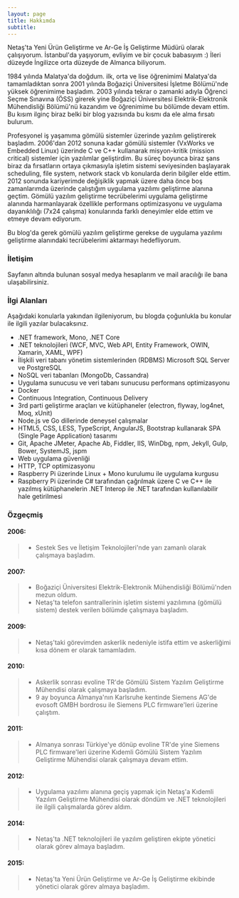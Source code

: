 ```yaml
---
layout: page
title: Hakkımda
subtitle:
---
```


Netaş'ta Yeni Ürün Geliştirme ve Ar-Ge İş Geliştirme Müdürü olarak çalışıyorum. İstanbul'da yaşıyorum, evliyim ve bir çocuk babasıyım :) İleri düzeyde İngilizce orta düzeyde de Almanca biliyorum. 

1984 yılında Malatya'da doğdum. ilk, orta ve lise öğrenimimi Malatya'da tamamladıktan sonra 2001 yılında Boğaziçi Üniversitesi İşletme Bölümü'nde yüksek öğrenimime başladım. 2003 yılında tekrar o zamanki adıyla Öğrenci Seçme Sınavına (ÖSS) girerek yine Boğaziçi Üniversitesi Elektrik-Elektronik Mühendisliği Bölümü'nü kazandım ve öğrenimime bu bölümde devam ettim. Bu kısım ilginç biraz belki bir blog yazısında bu kısmı da ele alma fırsatı bulurum.

Profesyonel iş yaşamıma gömülü sistemler üzerinde yazılım geliştirerek başladım. 2006'dan 2012 sonuna kadar gömülü sistemler (VxWorks ve Embedded Linux) üzerinde C ve C++ kullanarak misyon-kritik (mission critical) sistemler için yazılımlar geliştirdim. Bu süreç boyunca biraz şans biraz da fırsatların ortaya çıkmasıyla işletim sistemi seviyesinden başlayarak scheduling, file system, network stack vb konularda derin bilgiler elde ettim. 2012 sonunda kariyerimde değişiklik yapmak üzere daha önce boş zamanlarımda üzerinde çalıştığım uygulama yazılımı geliştirme alanına geçtim. Gömülü yazılım geliştirme tecrübelerimi uygulama geliştirme alanında harmanlayarak özellikle performans optimizasyonu ve uygulama dayanıklılığı (7x24 çalışma) konularında farklı deneyimler elde ettim ve etmeye devam ediyorum.

Bu blog'da gerek gömülü yazılım geliştirme gerekse de uygulama yazılımı geliştirme alanındaki tecrübelerimi aktarmayı hedefliyorum. 

### İletişim

Sayfanın altında bulunan sosyal medya hesaplarım ve mail aracılığı ile bana ulaşabilirsiniz. 

### İlgi Alanları

Aşağıdaki konularla yakından ilgileniyorum, bu blogda çoğunlukla bu konular ile ilgili yazılar bulacaksınız.

- .NET framework, Mono, .NET Core
- .NET teknolojileri (WCF, MVC, Web API, Entity Framework, OWIN, Xamarin, XAML, WPF)
- İlişkili veri tabanı yönetim sistemlerinden (RDBMS) Microsoft SQL Server ve PostgreSQL 
- NoSQL veri tabanları (MongoDb, Cassandra)
- Uygulama sunucusu ve veri tabanı sunucusu performans optimizasyonu
- Docker
- Continuous Integration, Continuous Delivery
- 3rd parti geliştirme araçları ve kütüphaneler (electron, flyway, log4net, Moq, xUnit)
- Node.js ve Go dillerinde deneysel çalışmalar
- HTML5, CSS, LESS, TypeScript, AngularJS, Bootstrap kullanarak SPA (Single Page Application) tasarımı
- Git, Apache JMeter, Apache Ab, Fiddler, IIS, WinDbg, npm, Jekyll, Gulp, Bower, SystemJS, jspm 
- Web uygulama güvenliği
- HTTP, TCP optimizasyonu
- Raspberry Pi üzerinde Linux + Mono kurulumu ile uygulama kurgusu
- Raspberry Pi üzerinde C# tarafından çağrılmak üzere C ve C++ ile yazılmış kütüphanelerin .NET Interop ile .NET tarafından kullanılabilir hale getirilmesi

### Özgeçmiş

#### 2006:

> * Sestek Ses ve İletişim Teknolojileri'nde yarı zamanlı olarak çalışmaya başladım.

#### 2007:

> * Boğaziçi Üniversitesi Elektrik-Elektronik Mühendisliği Bölümü'nden mezun oldum.
> * Netaş'ta telefon santrallerinin işletim sistemi yazılımına (gömülü sistem) destek verilen bölümde çalışmaya başladım.

#### 2009:

> * Netaş'taki görevimden askerlik nedeniyle istifa ettim ve askerliğimi kısa dönem er olarak tamamladım.

#### 2010:

> * Askerlik sonrası evoline TR'de Gömülü Sistem Yazılım Geliştirme Mühendisi olarak çalışmaya başladım.
> * 9 ay boyunca Almanya'nın Karlsruhe kentinde Siemens AG'de evosoft GMBH bordrosu ile Siemens PLC firmware'leri üzerine çalıştım.

#### 2011:

> * Almanya sonrası Türkiye'ye dönüp evoline TR'de yine Siemens PLC firmware'leri üzerine Kıdemli Gömülü Sistem Yazılım Geliştirme Mühendisi olarak çalışmaya devam ettim.

#### 2012:

> * Uygulama yazılımı alanına geçiş yapmak için Netaş'a Kıdemli Yazılım Geliştirme Mühendisi olarak döndüm ve .NET teknolojileri ile ilgili çalışmalarda görev aldım.

#### 2014:

> * Netaş'ta .NET teknolojileri ile yazılım geliştiren ekipte yönetici olarak görev almaya başladım.

#### 2015:

> * Netaş'ta Yeni Ürün Geliştirme ve Ar-Ge İş Geliştirme ekibinde yönetici olarak görev almaya başladım.

